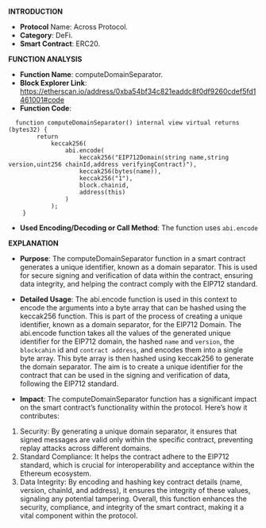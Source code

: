 **INTRODUCTION**

* **Protocol** Name: Across Protocol.
* **Category**: DeFi.
* **Smart Contract**: ERC20.

**FUNCTION ANALYSIS**

* **Function Name**: computeDomainSeparator.
* **Block Explorer Link**: https://etherscan.io/address/0xba54bf34c821eaddc8f0df9260cdef5fd1461001#code
* **Function Code**:
```
  function computeDomainSeparator() internal view virtual returns (bytes32) {
        return
            keccak256(
                abi.encode(
                    keccak256("EIP712Domain(string name,string version,uint256 chainId,address verifyingContract)"),
                    keccak256(bytes(name)),
                    keccak256("1"),
                    block.chainid,
                    address(this)
                )
            );
    }
```
* **Used Encoding/Decoding or Call Method**: The function uses `abi.encode`

**EXPLANATION**

* **Purpose**: The computeDomainSeparator function in a smart contract generates a unique identifier, known as a domain separator. This is used for secure signing and verification of data within the contract, ensuring data integrity, and helping the contract comply with the EIP712 standard.
  
* **Detailed Usage**: The abi.encode function is used in this context to encode the arguments into a byte array that can be hashed using the keccak256 function. This is part of the process of creating a unique identifier, known as a domain separator, for the EIP712 Domain. The abi.encode function takes all the values of the generated unique identifier for the EIP712 domain, the hashed `name` and `version`, the `blockcahin` id and `contract address`, and encodes them into a single byte array. This byte array is then hashed using keccak256 to generate the domain separator.
The aim is to create a unique identifier for the contract that can be used in the signing and verification of data, following the EIP712 standard.

* **Impact**: The computeDomainSeparator function has a significant impact on the smart contract’s functionality within the protocol. Here’s how it contributes:
1. Security: By generating a unique domain separator, it ensures that signed messages are valid only within the specific contract, preventing replay attacks across different domains.
2. Standard Compliance: It helps the contract adhere to the EIP712 standard, which is crucial for interoperability and acceptance within the Ethereum ecosystem.
3. Data Integrity: By encoding and hashing key contract details (name, version, chainId, and address), it ensures the integrity of these values, signaling any potential tampering.
Overall, this function enhances the security, compliance, and integrity of the smart contract, making it a vital component within the protocol.
